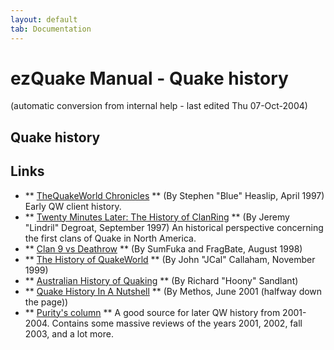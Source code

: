 ```yaml
---
layout: default
tab: Documentation
---
```


# ezQuake Manual - Quake history
(automatic conversion from internal help - last edited Thu 07-Oct-2004)

## Quake history

## Links

- ** [TheQuakeWorld Chronicles](http://www.planetquake.com/features/articles/classicpq/qw1.shtml) ** (By Stephen "Blue" Heaslip, April 1997) Early QW client history.
- ** [Twenty Minutes Later: The History of ClanRing](http://web.archive.org/web/19980126030535/http://www.mpog.com/clanring/history/) ** (By Jeremy "Lindril" Degroat, September 1997) An historical perspective concerning the first clans of Quake in North America.
- ** [Clan 9 vs Deathrow](http://web.archive.org/web/19981202031856/http://www.planetquake.com/articles/drvs9.shtm) ** (By SumFuka and FragBate, August 1998)
- ** [The History of QuakeWorld](http://archive.gamespy.com/legacy/articles/quakeworld_a.shtm) ** (By John "JCal" Callaham, November 1999)
- ** [Australian History of Quaking](http://www.challenge-au.com/history/history.html) ** (By Richard "Hoony" Sandlant)
- ** [Quake History In A Nutshell](http://www.clanberries.com/misc/quake_history.htm) ** (By Methos, June 2001 (halfway down the page))
- ** [Purity's column](http://www.challenge-smackdown.com/div_eu/columns/purity/) ** A good source for later QW history from 2001-2004. Contains some massive reviews of the years 2001, 2002, fall 2003, and a lot more.

